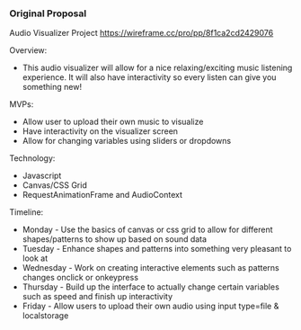 

### Original Proposal
Audio Visualizer Project
https://wireframe.cc/pro/pp/8f1ca2cd2429076

Overview:
* This audio visualizer will allow for a nice relaxing/exciting music listening experience. It will also have interactivity so every listen can give you something new!

MVPs:
* Allow user to upload their own music to visualize
* Have interactivity on the visualizer screen
* Allow for changing variables using sliders or dropdowns

Technology:
* Javascript
* Canvas/CSS Grid
* RequestAnimationFrame and AudioContext

Timeline:
* Monday - Use the basics of canvas or css grid to allow for different shapes/patterns to show up based on sound data
* Tuesday - Enhance shapes and patterns into something very pleasant to look at
* Wednesday - Work on creating interactive elements such as patterns changes onclick or onkeypress
* Thursday - Build up the interface to actually change certain variables such as speed and finish up interactivity
* Friday - Allow users to upload their own audio using input type=file & localstorage
